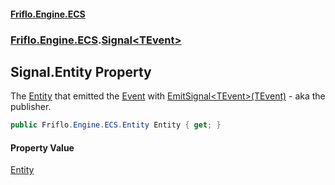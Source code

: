 #### [Friflo.Engine.ECS](index.md#'index')
### [Friflo.Engine.ECS](Friflo.Engine.ECS.md#'Friflo.Engine.ECS').[Signal&lt;TEvent&gt;](Signal_TEvent_.md#'Friflo.Engine.ECS.Signal<TEvent>')

## Signal<TEvent>.Entity Property

The [Entity](Signal_TEvent_.Entity.md#'Friflo.Engine.ECS.Signal<TEvent>.Entity') that emitted the [Event](Signal_TEvent_.Event.md#'Friflo.Engine.ECS.Signal<TEvent>.Event') with [EmitSignal&lt;TEvent&gt;(TEvent)](Entity.EmitSignal_TEvent_(TEvent).md#'Friflo.Engine.ECS.Entity.EmitSignal<TEvent>(TEvent)') - aka the publisher.

```csharp
public Friflo.Engine.ECS.Entity Entity { get; }
```

#### Property Value
[Entity](Entity.md#'Friflo.Engine.ECS.Entity')
